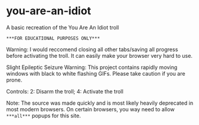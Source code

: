 # you-are-an-idiot
A basic recreation of the You Are An Idiot troll

`***FOR EDUCATIONAL PURPOSES ONLY***`

Warning: I would reccomend closing all other tabs/saving all progress before activating the troll.
         It can easily make your browser very hard to use.
         
Slight Epileptic Seizure Warning:
This project contains rapidly moving windows with black to white flashing GIFs.
Please take caution if you are prone.

Controls: 2: Disarm the troll; 4: Activate the troll

Note: The source was made quickly and is most likely heavily deprecated in most modern browsers.
      On certain browsers, you way need to allow `***all***` popups for this site.
